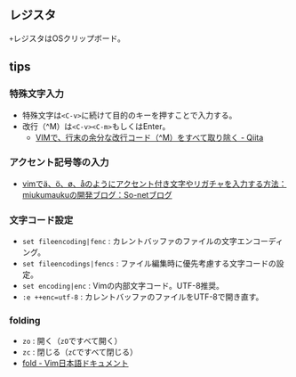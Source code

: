 レジスタ
----

`+`レジスタはOSクリップボード。

tips
----

### 特殊文字入力

* 特殊文字は`<C-v>`に続けて目的のキーを押すことで入力する。
* 改行（^M）は`<C-v><C-m>`もしくはEnter。
  * [VIMで、行末の余分な改行コード（^M）をすべて取り除く - Qiita](http://qiita.com/rohinomiya/items/0521cc3a12048304f8fd)

### アクセント記号等の入力

* [vimでä、ö、ø、åのようにアクセント付き文字やリガチャを入力する方法：miukumaukuの開発ブログ：So-netブログ](http://suomen-kissa.blog.so-net.ne.jp/2015-03-05)

### 文字コード設定

* `set fileencoding|fenc` : カレントバッファのファイルの文字エンコーディング。
* `set fileencodings|fencs` : ファイル編集時に優先考慮する文字コードの設定。
* `set encoding|enc` : Vimの内部文字コード。UTF-8推奨。
* `:e ++enc=utf-8` : カレントバッファのファイルをUTF-8で開き直す。

### folding

* `zo` : 開く（`zO`ですべて開く）
* `zc` : 閉じる（`zC`ですべて閉じる）
* [fold - Vim日本語ドキュメント](http://vim-jp.org/vimdoc-ja/fold.html)